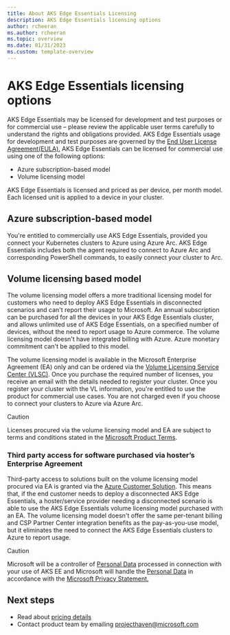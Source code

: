 ```yaml
---
title: About AKS Edge Essentials Licensing
description: AKS Edge Essentials licensing options
author: rcheeran
ms.author: rcheeran
ms.topic: overview
ms.date: 01/31/2023
ms.custom: template-overview
---
```


# AKS Edge Essentials licensing options

AKS Edge Essentials may be licensed for development and test purposes or for commercial use – please review the applicable user terms carefully to understand the rights and obligations provided. AKS Edge Essentials usage for development and test purposes are governed by the [End User License Agreement(EULA).](./aks-edge-software-license-terms.md) AKS Edge Essentials can be licensed for commercial use using one of the following options:

- Azure subscription-based model
- Volume licensing model

AKS Edge Essentials is licensed and priced as per device, per month model. Each licensed unit is applied to a device in your cluster.

## Azure subscription-based model

You're entitled to commercially use AKS Edge Essentials, provided you connect your Kubernetes clusters to Azure using Azure Arc. AKS Edge Essentials includes both the agent required to connect to Azure Arc and corresponding PowerShell commands, to easily connect your cluster to Arc.  

## Volume licensing based model

The volume licensing model offers a more traditional licensing model for customers who need to deploy AKS Edge Essentials in disconnected scenarios and can't report their usage to Microsoft.  An annual subscription can be purchased for all the devices in your AKS Edge Essentials cluster, and allows unlimited use of AKS Edge Essentials, on a specified number of devices, without the need to report usage to Azure commerce. The volume licensing model doesn't have integrated billing with Azure. Azure monetary commitment can't be applied to this model.

The volume licensing model is available in the Microsoft Enterprise Agreement (EA) only and can be ordered via the [Volume Licensing Service Center (VLSC)](https://www.microsoft.com/licensing/servicecenter/default.aspx). Once you purchase the required number of licenses, you receive an email with the details needed to register your cluster. Once you register your cluster with the VL information, you're entitled to use the product for commercial use cases. You are not charged even if you choose to connect your clusters to Azure via Azure Arc.  

> [!CAUTION]
> Licenses procured via the volume licensing model and EA are subject to terms and conditions stated in the [Microsoft Product Terms](https://www.microsoft.com/licensing/terms/en-US/productoffering/MicrosoftAzure/MOSA).

### Third party access for software purchased via hoster’s Enterprise Agreement

Third-party access to solutions built on the volume licensing model procured via EA is granted via the [Azure Customer Solution](https://wwlpdocumentsearch.blob.core.windows.net/prodv2/Licensing_brief_PLT_Microsoft_Azure_Customer_Solution%20(9).pdf?sv=2020-08-04&se=2123-03-31T18:47:42Z&sr=b&sp=r&sig=dXbUQPxSo4dF1eANpQ8Zkr6ZA%2FgXxGBhCeUMEeoIdA0%3D). This means that, if the end customer needs to
deploy a disconnected AKS Edge Essentials, a hoster/service provider needing a disconnected scenario is able to use the AKS Edge Essentials volume licensing model purchased with an EA. The volume licensing model doesn't offer the same per-tenant billing and CSP Partner Center integration benefits as the pay-as-you-use model, but it eliminates the need to connect the AKS Edge Essentials clusters to Azure to report usage.

> [!CAUTION]
> Microsoft will be a controller of [Personal Data](https://www.microsoft.com/licensing/terms/product/Glossary/all) processed in connection with your use of AKS EE and Microsoft will handle the [Personal Data](https://www.microsoft.com/licensing/terms/product/Glossary/all) in accordance with the [Microsoft Privacy Statement.](https://aka.ms/privacy)

## Next steps

- Read about [pricing details](./aks-edge-pricing.md)
- Contact product team by emailing projecthaven@microsoft.com
